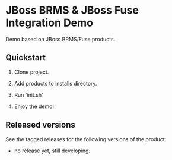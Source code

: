 JBoss BRMS & JBoss Fuse Integration Demo
========================================

Demo based on JBoss BRMS/Fuse products.


Quickstart
----------

1. Clone project.

2. Add products to installs directory.

3. Run 'init.sh'

4. Enjoy the demo!


Released versions
-----------------

See the tagged releases for the following versions of the product:

- no release yet, still developing.

